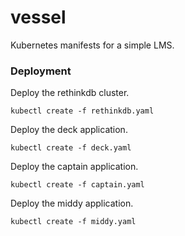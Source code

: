 # vessel

Kubernetes manifests for a simple LMS.

### Deployment

Deploy the rethinkdb cluster.

```
kubectl create -f rethinkdb.yaml
```

Deploy the deck application.

```
kubectl create -f deck.yaml
```

Deploy the captain application.

```
kubectl create -f captain.yaml
```

Deploy the middy application.

```
kubectl create -f middy.yaml
```
